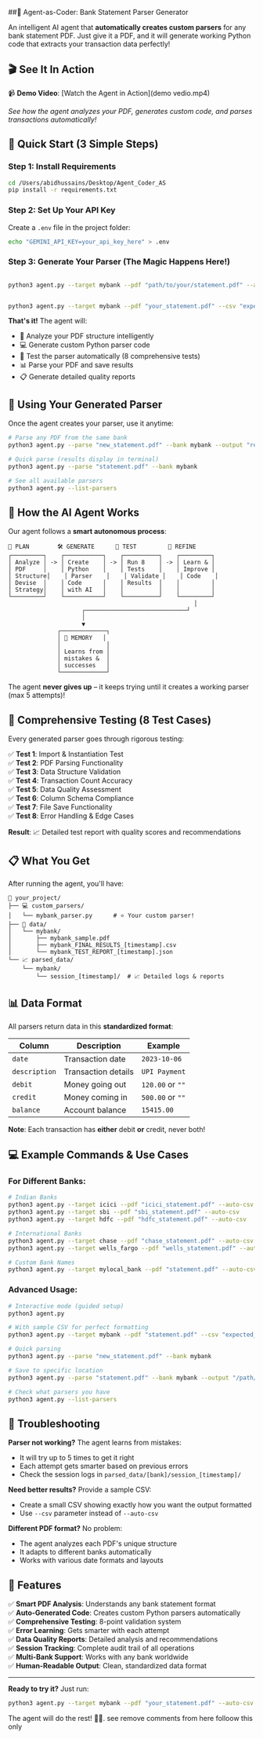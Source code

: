 ##🤖 Agent-as-Coder: Bank Statement Parser Generator

An intelligent AI agent that **automatically creates custom parsers** for any bank statement PDF. Just give it a PDF, and it will generate working Python code that extracts your transaction data perfectly!

## 🎬 See It In Action

📹 **Demo Video**: [Watch the Agent in Action](demo vedio.mp4)

*See how the agent analyzes your PDF, generates custom code, and parses transactions automatically!*

## 🚀 Quick Start (3 Simple Steps)

### Step 1: Install Requirements
```bash
cd /Users/abidhussains/Desktop/Agent_Coder_AS
pip install -r requirements.txt
```

### Step 2: Set Up Your API Key
Create a `.env` file in the project folder:
```bash
echo "GEMINI_API_KEY=your_api_key_here" > .env
```

### Step 3: Generate Your Parser (The Magic Happens Here!)
```bash

python3 agent.py --target mybank --pdf "path/to/your/statement.pdf" --auto-csv


python3 agent.py --target mybank --pdf "your_statement.pdf" --csv "expected_format.csv"
```

**That's it!** The agent will:
- 🧠 Analyze your PDF structure intelligently
- 💻 Generate custom Python parser code
- 🧪 Test the parser automatically (8 comprehensive tests)
- 📊 Parse your PDF and save results
- 📋 Generate detailed quality reports

## 🎯 Using Your Generated Parser

Once the agent creates your parser, use it anytime:

```bash
# Parse any PDF from the same bank
python3 agent.py --parse "new_statement.pdf" --bank mybank --output "results.csv"

# Quick parse (results display in terminal)
python3 agent.py --parse "statement.pdf" --bank mybank

# See all available parsers
python3 agent.py --list-parsers
```

## 🤖 How the AI Agent Works

Our agent follows a **smart autonomous process**:

```
📝 PLAN        🛠️ GENERATE      🧪 TEST         🔧 REFINE
┌─────────┐    ┌───────────┐    ┌──────────┐    ┌─────────┐
│ Analyze │ -> │ Create    │ -> │ Run 8    │ -> │ Learn & │
│ PDF     │    │ Python    │    │ Tests    │    │ Improve │
│ Structure│    │ Parser    │    │ Validate │    │ Code    │
│ Devise  │    │ Code      │    │ Results  │    │         │
│ Strategy│    │ with AI   │    │          │    │         │
└─────────┘    └───────────┘    └──────────┘    └─────────┘
                                                     │
                     ┌─────────────────────────────┘
                     │
                     ▼
              ┌─────────────┐
              │ 🧠 MEMORY   │
              │             │
              │ Learns from │
              │ mistakes &  │
              │ successes   │
              └─────────────┘
```

The agent **never gives up** – it keeps trying until it creates a working parser (max 5 attempts)!

## 🧪 Comprehensive Testing (8 Test Cases)

Every generated parser goes through rigorous testing:

✅ **Test 1**: Import & Instantiation Test  
✅ **Test 2**: PDF Parsing Functionality  
✅ **Test 3**: Data Structure Validation  
✅ **Test 4**: Transaction Count Accuracy  
✅ **Test 5**: Data Quality Assessment  
✅ **Test 6**: Column Schema Compliance  
✅ **Test 7**: File Save Functionality  
✅ **Test 8**: Error Handling & Edge Cases  

**Result**: 📈 Detailed test report with quality scores and recommendations

## 📋 What You Get

After running the agent, you'll have:

```
📁 your_project/
├── 💻 custom_parsers/
│   └── mybank_parser.py      # ⭐ Your custom parser!
├── 📂 data/
│   └── mybank/
│       ├── mybank_sample.pdf
│       ├── mybank_FINAL_RESULTS_[timestamp].csv
│       └── mybank_TEST_REPORT_[timestamp].json
└── 📈 parsed_data/
    └── mybank/
        └── session_[timestamp]/  # 📈 Detailed logs & reports
```

## 📊 Data Format

All parsers return data in this **standardized format**:

| Column      | Description           | Example           |
|-------------|----------------------|-------------------|
| `date`      | Transaction date     | `2023-10-06`      |
| `description` | Transaction details | `UPI Payment`     |
| `debit`     | Money going out      | `120.00` or `""` |
| `credit`    | Money coming in      | `500.00` or `""` |
| `balance`   | Account balance      | `15415.00`        |

**Note**: Each transaction has **either** debit **or** credit, never both!

## 💻 Example Commands & Use Cases

### For Different Banks:
```bash
# Indian Banks
python3 agent.py --target icici --pdf "icici_statement.pdf" --auto-csv
python3 agent.py --target sbi --pdf "sbi_statement.pdf" --auto-csv
python3 agent.py --target hdfc --pdf "hdfc_statement.pdf" --auto-csv

# International Banks
python3 agent.py --target chase --pdf "chase_statement.pdf" --auto-csv
python3 agent.py --target wells_fargo --pdf "wells_statement.pdf" --auto-csv

# Custom Bank Names
python3 agent.py --target mylocal_bank --pdf "statement.pdf" --auto-csv
```

### Advanced Usage:
```bash
# Interactive mode (guided setup)
python3 agent.py

# With sample CSV for perfect formatting
python3 agent.py --target mybank --pdf "statement.pdf" --csv "expected_format.csv"

# Quick parsing
python3 agent.py --parse "new_statement.pdf" --bank mybank

# Save to specific location
python3 agent.py --parse "statement.pdf" --bank mybank --output "/path/to/results.csv"

# Check what parsers you have
python3 agent.py --list-parsers
```

## 🔧 Troubleshooting

**Parser not working?** The agent learns from mistakes:
- It will try up to 5 times to get it right
- Each attempt gets smarter based on previous errors
- Check the session logs in `parsed_data/[bank]/session_[timestamp]/`

**Need better results?** Provide a sample CSV:
- Create a small CSV showing exactly how you want the output formatted
- Use `--csv` parameter instead of `--auto-csv`

**Different PDF format?** No problem:
- The agent analyzes each PDF's unique structure
- It adapts to different banks automatically
- Works with various date formats and layouts

## 🌟 Features

✅ **Smart PDF Analysis**: Understands any bank statement format  
✅ **Auto-Generated Code**: Creates custom Python parsers automatically  
✅ **Comprehensive Testing**: 8-point validation system  
✅ **Error Learning**: Gets smarter with each attempt  
✅ **Data Quality Reports**: Detailed analysis and recommendations  
✅ **Session Tracking**: Complete audit trail of all operations  
✅ **Multi-Bank Support**: Works with any bank worldwide  
✅ **Human-Readable Output**: Clean, standardized data format  

---

**Ready to try it?** Just run:
```bash
python3 agent.py --target mybank --pdf "your_statement.pdf" --auto-csv
```

The agent will do the rest! 🤖✨.   see remove comments from here  folloow this only 
